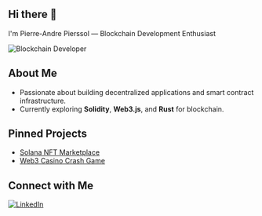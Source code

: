 ## Hi there 👋
I'm Pierre-Andre Pierssol — Blockchain Development Enthusiast

![Blockchain Developer](https://img.shields.io/badge/Blockchain|DApp|Solidity|Web3-blue?style=for-the-badge&logo=ethereum&logoColor=white)

## About Me
- Passionate about building decentralized applications and smart contract infrastructure.
- Currently exploring **Solidity**, **Web3.js**, and **Rust** for blockchain.

## Pinned Projects
- [Solana NFT Marketplace](https://github.com/PierreAndre8099/Solana-NFT-Marketplace-by-CandyMachine)
- [Web3 Casino Crash Game](https://github.com/PierreAndre8099/Web3-Casino-Crash-Game)
<!-- - [Your DApp UI](link) — Description -->


## Connect with Me
[![LinkedIn](https://img.shields.io/badge/-LinkedIn-0e76a8?style=for-the-badge&logo=LinkedIn&logoColor=white)](https://www.linkedin.com/in/pierre-andre-172a9a34)  
